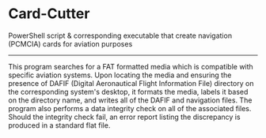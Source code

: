 # Card-Cutter
PowerShell script &amp; corresponding executable that create navigation (PCMCIA) cards for aviation purposes

---

This program searches for a FAT formatted media which is compatible with specific aviation systems. Upon locating the media and ensuring the presence of DAFIF (Digital Aeronautical Flight Information File) directory on the corresponding system's desktop, it formats the media, labels it based on the directory name, and writes all of the DAFIF and navigation files. The program also performs a data integrity check on all of the associated files. Should the integrity check fail, an error report listing the discrepancy is produced in a standard flat file.
